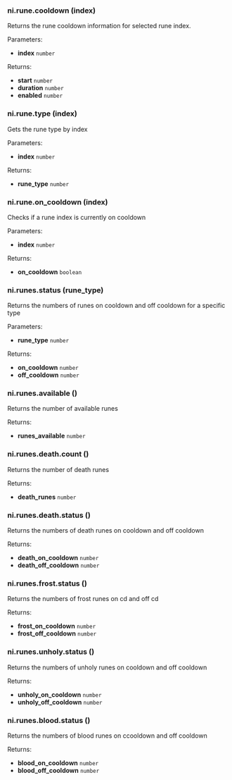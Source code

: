 ### ni.rune.cooldown (index)

Returns the rune cooldown information for selected rune index.

Parameters:
- **index** `number`

Returns:
- **start** `number`
- **duration** `number`
- **enabled** `number`

### ni.rune.type (index)

Gets the rune type by index

Parameters:
- **index** `number`

Returns:
- **rune_type** `number`

### ni.rune.on_cooldown (index)

Checks if a rune index is currently on cooldown

Parameters:
- **index** `number`

Returns:
- **on_cooldown** `boolean`

### ni.runes.status (rune_type)

Returns the numbers of runes on cooldown and off cooldown for a specific type

Parameters:
- **rune_type** `number`

Returns:
- **on_cooldown** `number`
- **off_cooldown** `number`

### ni.runes.available ()

Returns the number of available runes

Returns:
- **runes_available** `number`

### ni.runes.death.count ()

Returns the number of death runes

Returns:
- **death_runes** `number`

### ni.runes.death.status ()

Returns the numbers of death runes on cooldown and off cooldown

Returns:
- **death_on_cooldown** `number`
- **death_off_cooldown** `number`

### ni.runes.frost.status ()

Returns the numbers of frost runes on cd and off cd

Returns:
- **frost_on_cooldown** `number`
- **frost_off_cooldown** `number`

### ni.runes.unholy.status ()

Returns the numbers of unholy runes on cooldown and off cooldown

Returns:
- **unholy_on_cooldown** `number`
- **unholy_off_cooldown** `number`

### ni.runes.blood.status ()

Returns the numbers of blood runes on ccooldown and off cooldown

Returns:
- **blood_on_cooldown** `number`
- **blood_off_cooldown** `number`


